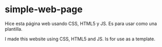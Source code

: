 # simple-web-page

Hice esta página web usando CSS, HTML5 y JS. Es para usar como una plantilla.

I made this website using CSS, HTML5 and JS. Is for use as a template.